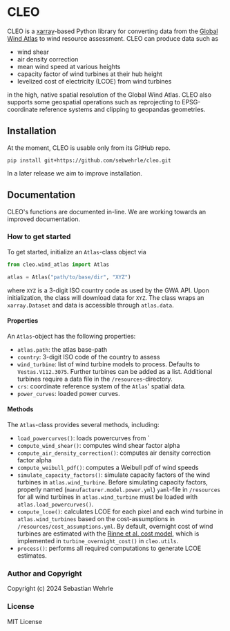 # CLEO

CLEO is a [xarray](https://docs.xarray.dev)-based Python library for converting data from 
the [Global Wind Atlas](https://globalwindatlas.info) to wind resource assessment.
CLEO can produce data such as

* wind shear
* air density correction
* mean wind speed at various heights
* capacity factor of wind turbines at their hub height
* levelized cost of electricity (LCOE) from wind turbines

in the high, native spatial resolution of the Global Wind Atlas.
CLEO also supports some geospatial operations such as reprojecting to EPSG-coordinate reference systems
and clipping to geopandas geometries.

## Installation
At the moment, CLEO is usable only from its GitHub repo. 

`pip install git+https://github.com/sebwehrle/cleo.git`

In a later release we aim to improve installation.

## Documentation
CLEO's functions are documented in-line. 
We are working towards an improved documentation.

### How to get started
To get started, initialize an `Atlas`-class object via
```Python
from cleo.wind_atlas import Atlas

atlas = Atlas("path/to/base/dir", "XYZ")
```
where `XYZ` is a 3-digit ISO country code as used by the GWA API.
Upon initialization, the class will download data for `XYZ`.
The class wraps an `xarray.Dataset` and data is accessible through `atlas.data`.

#### Properties
An `Atlas`-object has the following properties:
* `atlas.path`: the atlas base-path
* `country`: 3-digit ISO code of the country to assess
* `wind_turbine`: list of wind turbine models to process. Defaults to `Vestas.V112.3075`. Further turbines can be added 
as a list. Additional turbines require a data file in the `/resources`-directory.
* `crs`: coordinate reference system of the `Atlas`' spatial data.
* `power_curves`: loaded power curves.

#### Methods
The `Atlas`-class provides several methods, including:
* `load_powercurves()`: loads powercurves from `
* `compute_wind_shear()`: computes wind shear factor alpha
* `compute_air_density_correction()`: computes air density correction factor alpha
* `compute_weibull_pdf()`: computes a Weibull pdf of wind speeds
* `simulate_capacity_factors()`: simulate capacity factors of the wind turbines in `atlas.wind_turbine`. 
Before simulating capacity factors, properly named (`manufacturer.model.power.yml`) `yaml`-file in `/resources` for all
wind turbines in `atlas.wind_turbine` must be loaded with `atlas.load_powercurves()`. 
* `compute_lcoe()`: calculates LCOE for each pixel and each wind turbine in `atlas.wind_turbines` based on the 
cost-assumptions in `/resources/cost_assumptions.yml`. By default, overnight cost of wind turbines are estimated with 
the [Rinne et al. cost model](https://doi.org/10.1038/s41560-018-0137-9), which is implemented in 
`turbine_overnight_cost()` in `cleo.utils`.
* `process()`: performs all required computations to generate LCOE estimates.

### Author and Copyright
Copyright (c) 2024 Sebastian Wehrle

### License
MIT License

